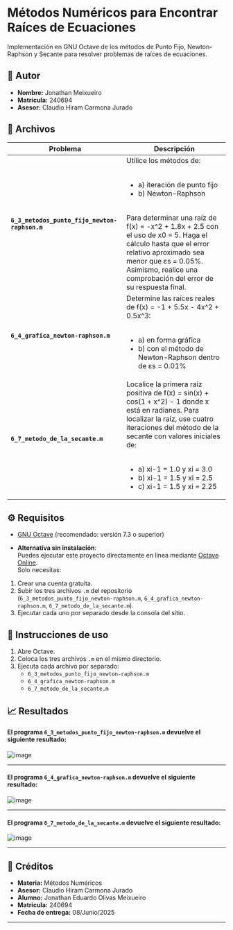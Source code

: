 # Métodos Numéricos para Encontrar Raíces de Ecuaciones

Implementación en GNU Octave de los métodos de Punto Fijo, Newton-Raphson y Secante para resolver problemas de raíces de ecuaciones.

## 📌 Autor
- **Nombre:** Jonathan Meixueiro  
- **Matrícula:** 240694  
- **Asesor:** Claudio Hiram Carmona Jurado

## 📂 Archivos

| Problema | Descripción |
|----------|-------------|
| **`6_3_metodos_punto_fijo_newton-raphson.m`**  | Utilice los métodos de: <br><br><ul><li>a) iteración de punto fijo</li><li>b) Newton-Raphson</li></ul><br>Para determinar una raíz de f(x) = -x^2 + 1.8x + 2.5 con el uso de x0 = 5. Haga el cálculo hasta que el error relativo aproximado sea menor que εs = 0.05%. Asimismo, realice una comprobación del error de su respuesta final. |
| **`6_4_grafica_newton-raphson.m`**  | Determine las raíces reales de f(x) = -1 + 5.5x - 4x^2 + 0.5x^3:<br><br><ul><li>a) en forma gráfica</li><li>b) con el método de Newton-Raphson dentro de εs = 0.01%</li></ul> |
| **`6_7_metodo_de_la_secante.m`**  | Localice la primera raíz positiva de f(x) = sin(x) + cos(1 + x^2) - 1 donde x está en radianes. Para localizar la raíz, use cuatro iteraciones del método de la secante con valores iniciales de:<br><br><ul><li>a) xi-1 = 1.0 y xi = 3.0</li><li>b) xi-1 = 1.5 y xi = 2.5</li><li>c) xi-1 = 1.5 y xi = 2.25</li></ul> |


## ⚙️ Requisitos

- [GNU Octave](https://www.gnu.org/software/octave/) (recomendado: versión 7.3 o superior)

- **Alternativa sin instalación**:  
  Puedes ejecutar este proyecto directamente en línea mediante [Octave Online](https://octave-online.net).  
  Solo necesitas:
1. Crear una cuenta gratuita.
2. Subir los tres archivos `.m` del repositorio (`6_3_metodos_punto_fijo_newton-raphson.m`, `6_4_grafica_newton-raphson.m`, `6_7_metodo_de_la_secante.m`).
3. Ejecutar cada uno por separado desde la consola del sitio.

## 🚀 Instrucciones de uso

1. Abre Octave.
2. Coloca los tres archivos `.m` en el mismo directorio.
3. Ejecuta cada archivo por separado:
   - `6_3_metodos_punto_fijo_newton-raphson.m`
   - `6_4_grafica_newton-raphson.m`
   - `6_7_metodo_de_la_secante.m`

## 📈 Resultados

#### El programa `6_3_metodos_punto_fijo_newton-raphson.m` devuelve el siguiente resultado:
![image](https://github.com/user-attachments/assets/ef8dd0a2-88e1-41d6-baee-800a82c8fc3b)

---
#### El programa `6_4_grafica_newton-raphson.m` devuelve el siguiente resultado:
![image](https://github.com/user-attachments/assets/e1f5830f-3dcf-4ab5-8891-8d171e8dc598)

---

#### El programa `6_7_metodo_de_la_secante.m` devuelve el siguiente resultado:
![image](https://github.com/user-attachments/assets/0fb7f1d6-fe02-45cf-bd02-380af86f2bb6)


---

## 🧾 Créditos
- **Materia:** Métodos Numéricos
- **Asesor:** Claudio Hiram Carmona Jurado
- **Alumno:** Jonathan Eduardo Olivas Meixueiro
- **Matricula:** 240694
- **Fecha de entrega:** 08/Junio/2025

---
